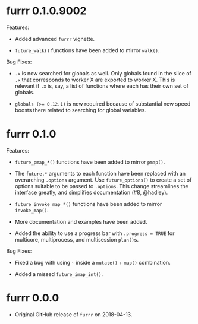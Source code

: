 # furrr 0.1.0.9002

Features:

  * Added advanced `furrr` vignette.

  * `future_walk()` functions have been added to mirror `walk()`.

Bug Fixes:

  * `.x` is now searched for globals as well. Only globals found in the slice
  of `.x` that corresponds to worker X are exported to worker X. This is relevant
  if `.x` is, say, a list of functions where each has their own set of globals.
  
  * `globals (>= 0.12.1)` is now required because of substantial new speed boosts there related to 
  searching for global variables.

# furrr 0.1.0

Features:

  * `future_pmap_*()` functions have been added to mirror `pmap()`.

  * The `future.*` arguments to each function have been replaced with an 
  overarching `.options` argument. Use `future_options()` to create a set of options
  suitable to be passed to `.options`. This change streamlines the interface 
  greatly, and simplifies documentation (#8, @hadley).
  
  * `future_invoke_map_*()` functions have been added to mirror `invoke_map()`.
  
  * More documentation and examples have been added.
  
  * Added the ability to use a progress bar with `.progress = TRUE` for 
  multicore, multiprocess, and multisession `plan()`s.

Bug Fixes:

  * Fixed a bug with using `~` inside a `mutate()` + `map()` combination.

  * Added a missed `future_imap_int()`.

# furrr 0.0.0

* Original GitHub release of `furrr` on 2018-04-13. 
